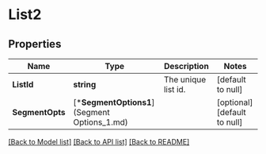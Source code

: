# List2

## Properties
Name | Type | Description | Notes
------------ | ------------- | ------------- | -------------
**ListId** | **string** | The unique list id. | [default to null]
**SegmentOpts** | [***SegmentOptions1**](Segment Options_1.md) |  | [optional] [default to null]

[[Back to Model list]](../README.md#documentation-for-models) [[Back to API list]](../README.md#documentation-for-api-endpoints) [[Back to README]](../README.md)

